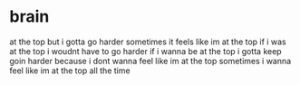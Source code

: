 # brain
at  the top but i gotta go harder 
sometimes it feels like im at the top
if i was at the top i woudnt have to go harder
if i wanna be at the top i gotta keep goin harder
because i dont wanna feel like im at the top sometimes
i wanna feel like im at the top all the time
